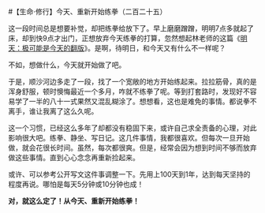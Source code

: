 #【生命⋅修行】今天、重新开始练拳（二百二十五）

这一段时间总是想要补觉，却把练拳给放下了。早上磨磨蹭蹭，明明7点多就起了床，却到快9点才出门，正想放弃今天练拳的打算，忽然想起林老师的这篇《[明天：极可能是今天的翻版](https://www.jianshu.com/p/32eb1fd28369)》。是啊，待明日，和今天又有什么不一样呢？

不如，想做什么，今天就开始做了吧。

于是，顺沙河边多走了一段，找了一个宽敞的地方开始练起来。拉拉筋骨，真的是浑身舒服，顿时懊悔最近一个多月，咋就不练拳了呢。等到打套路时，发现好不容易学了一半的八十一式果然又混乱糊涂了。想想看，这也是难免的事情。都说拳不离手，谁让我离了这么久呢。

这一个习惯，已经这么多年了却都没有稳固下来，或许自己求全责备的心理，对此影响很大吧。练拳、静坐、写日记。这几件事情，我都很喜欢。但每次一旦开始做，就会花很长时间。虽然，每次都很爽。但是，经常会因为想到时间不够而放弃做这些事情。直到心心念念再重新捡起来。

或许、可以参考公开写文这件事调整一下。先用上100天到1年，达到每天坚持的程度再说。哪怕是每天5分钟或10分钟也成！

**对，就这么定了！从今天、重新开始练拳！**